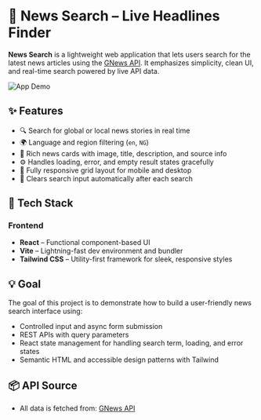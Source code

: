 # 📰 News Search – Live Headlines Finder

**News Search** is a lightweight web application that lets users search for the latest news articles using the [GNews API](https://gnews.io/docs/). It emphasizes simplicity, clean UI, and real-time search powered by live API data.

![App Demo](/public/demo.gif)

## ✨ Features

- 🔍 Search for global or local news stories in real time
- 🌍 Language and region filtering (`en`, `NG`)
- 🧾 Rich news cards with image, title, description, and source info
- ⚙️ Handles loading, error, and empty result states gracefully
- 📱 Fully responsive grid layout for mobile and desktop
- 🧼 Clears search input automatically after each search

## 🔧 Tech Stack

### Frontend

- **React** – Functional component-based UI
- **Vite** – Lightning-fast dev environment and bundler
- **Tailwind CSS** – Utility-first framework for sleek, responsive styles

## 💡 Goal

The goal of this project is to demonstrate how to build a user-friendly news search interface using:

- Controlled input and async form submission
- REST APIs with query parameters
- React state management for handling search term, loading, and error states
- Semantic HTML and accessible design patterns with Tailwind

## 📦 API Source

- All data is fetched from: [GNews API](https://gnews.io/docs/)

